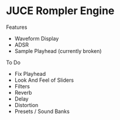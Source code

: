 # JUCE Rompler Engine

Features
- Waveform Display
- ADSR
- Sample Playhead (currently broken)

To Do
- Fix Playhead
- Look And Feel of Sliders
- Filters
- Reverb
- Delay
- Distortion
- Presets / Sound Banks
